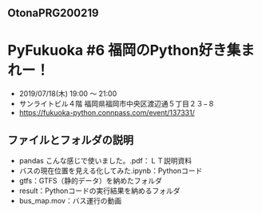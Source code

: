 ## OtonaPRG200219
# PyFukuoka #6 福岡のPython好き集まれー！

- 2019/07/18(木) 19:00 〜 21:00
- サンライトビル４階 福岡県福岡市中央区渡辺通５丁目２３−８
- https://fukuoka-python.connpass.com/event/137331/

## ファイルとフォルダの説明
- pandas こんな感じで使いました。.pdf：ＬＴ説明資料
- バスの現在位置を見える化してみた.ipynb：Pythonコード
- gtfs：GTFS（静的データ）を納めたフォルダ
- result：Pythonコードの実行結果を納めるフォルダ
- bus_map.mov：バス運行の動画
